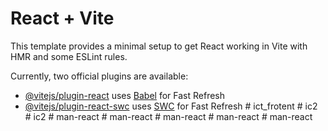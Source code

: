 # React + Vite

This template provides a minimal setup to get React working in Vite with HMR and some ESLint rules.

Currently, two official plugins are available:

- [@vitejs/plugin-react](https://github.com/vitejs/vite-plugin-react/blob/main/packages/plugin-react/README.md) uses [Babel](https://babeljs.io/) for Fast Refresh
- [@vitejs/plugin-react-swc](https://github.com/vitejs/vite-plugin-react-swc) uses [SWC](https://swc.rs/) for Fast Refresh
#   i c t _ f r o t e n t  
 #   i c 2  
 #   i c 2  
 #   m a n - r e a c t  
 #   m a n - r e a c t  
 #   m a n - r e a c t  
 #   m a n - r e a c t  
 #   m a n - r e a c t  
 